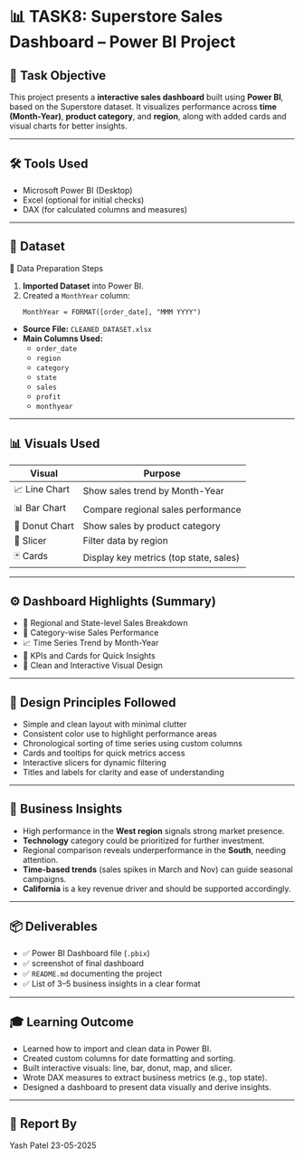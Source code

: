 # 📊 TASK8: Superstore Sales Dashboard – Power BI Project

## 🎯 Task Objective
This project presents a **interactive sales dashboard** built using **Power BI**, based on the Superstore dataset. It visualizes performance across **time (Month-Year)**, **product category**, and **region**, along with added cards and visual charts for better insights.

---
## 🛠 Tools Used

- Microsoft Power BI (Desktop)
- Excel (optional for initial checks)
- DAX (for calculated columns and measures)
---

## 📁 Dataset


🔄 Data Preparation Steps

1. **Imported Dataset** into Power BI.
2. Created a `MonthYear` column:
   ```DAX
   MonthYear = FORMAT([order_date], "MMM YYYY")
   
- **Source File:** `CLEANED_DATASET.xlsx`
- **Main Columns Used:**
  - `order_date`
  - `region`
  - `category`
  - `state`
  - `sales`
  - `profit`
  - `monthyear`
---
## 📊 Visuals Used

| Visual        | Purpose                            |
|---------------|-------------------------------------|
| 📈 Line Chart | Show sales trend by Month-Year      |
| 📊 Bar Chart  | Compare regional sales performance  |
| 🍩 Donut Chart| Show sales by product category      |
| 🧩 Slicer     | Filter data by region               |
| 🃏 Cards      | Display key metrics (top state, sales) |

---

## ⚙️ Dashboard Highlights (Summary)

- 📍 Regional and State-level Sales Breakdown
- 🧠 Category-wise Sales Performance
- 📈 Time Series Trend by Month-Year
- 🎯 KPIs and Cards for Quick Insights
- 🎨 Clean and Interactive Visual Design

---

## 🎨 Design Principles Followed

- Simple and clean layout with minimal clutter
- Consistent color use to highlight performance areas
- Chronological sorting of time series using custom columns
- Cards and tooltips for quick metrics access
- Interactive slicers for dynamic filtering
- Titles and labels for clarity and ease of understanding

---

## 💼 Business Insights

- High performance in the **West region** signals strong market presence.
- **Technology** category could be prioritized for further investment.
- Regional comparison reveals underperformance in the **South**, needing attention.
- **Time-based trends** (sales spikes in March and Nov) can guide seasonal campaigns.
- **California** is a key revenue driver and should be supported accordingly.

---

## 📦 Deliverables

- ✅ Power BI Dashboard file (`.pbix`)
- ✅ screenshot of final dashboard
- ✅ `README.md` documenting the project
- ✅ List of 3–5 business insights in a clear format

---

## 🎓 Learning Outcome

- Learned how to import and clean data in Power BI.
- Created custom columns for date formatting and sorting.
- Built interactive visuals: line, bar, donut, map, and slicer.
- Wrote DAX measures to extract business metrics (e.g., top state).
- Designed a dashboard to present data visually and derive insights.

---
## 👤 Report By
Yash Patel 
23-05-2025

